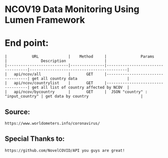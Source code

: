 # NCOV19 Data Monitoring Using Lumen Framework

# End point: 
    |           URL             |    Method     |               Params              |               Description                 |
    |---------------------------|---------------|-----------------------------------|-------------------------------------------| 
    |   api/ncov/all            |       GET     |-----------------------------------| get all country data                      |
    |   api/ncov/countrylist    |       GET     |-----------------------------------| get all list of country affected by NCOV  |
    |   api/ncov/bycountry      |       GET     |  JSON "country" : "input_country" | get data by country                       |
## Source: 
    https://www.worldometers.info/coronavirus/

## Special Thanks to: 
    https://github.com/NovelCOVID/API you guys are great!
